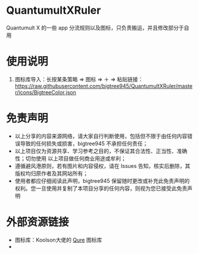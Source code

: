 # QuantumultXRuler

Quantumult X 的一些 app 分流规则以及图标，只负责搬运，并且修改部分于自用

# 使用说明

1. 图标库导入：长按某条策略 => 图标 => ＋ => 粘贴链接：https://raw.githubusercontent.com/bigtree945/QuantumultXRuler/master/icons/BigtreeColor.json

# 免责声明

- 以上分享的内容来源网络，请大家自行判断使用，包括但不限于由任何内容错误导致的任何损失或损害，bigtree945 不承担任何责任；
- 以上项目仅为资源共享、学习参考之目的，不保证其合法性、正当性、准确性；切勿使用 以上项目做任何商业用途或牟利；
- 遵循避风港原则，若有图片和内容侵权，请在 Issues 告知，核实后删除，其版权均归原作者及其网站所有；
- 使用者都应仔细阅读此声明，bigtree945  保留随时更改或补充此免责声明的权利。您一旦使用并复制了本项目分享的任何内容，则视为您已接受此免责声明

# 外部资源链接

* 图标库：Koolson大佬的 [Qure](https://github.com/Koolson/Qure) 图标库
* 
